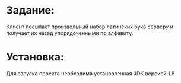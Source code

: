 # Задание:
Клиент посылает произвольный набор латинских букв серверу и получает их назад упорядоченными по алфавиту.

# Установка: 

Для запуска проекта необходима установленная JDK версией 1.8 

